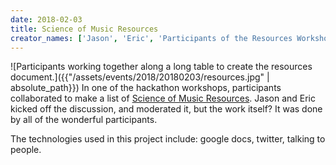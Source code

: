 ```yaml
---
date: 2018-02-03
title: Science of Music Resources
creator_names: ['Jason', 'Eric', 'Participants of the Resources Workshop']
---
```

![Participants working together along a long table to create the resources document.]({{"/assets/events/2018/20180203/resources.jpg" | absolute_path}})
In one of the hackathon workshops, participants collaborated to make a list of [Science of Music Resources](https://docs.google.com/document/d/1cEkcjvsJU5KIhi--S1tOJGSVTMQJcD72A_6awwgpXt8/edit#heading=h.uqt8zgbqs3kg). Jason and Eric kicked off the discussion, and moderated it, but the work itself? It was done by all of the wonderful participants.

The technologies used in this project include:
google docs, twitter, talking to people.
